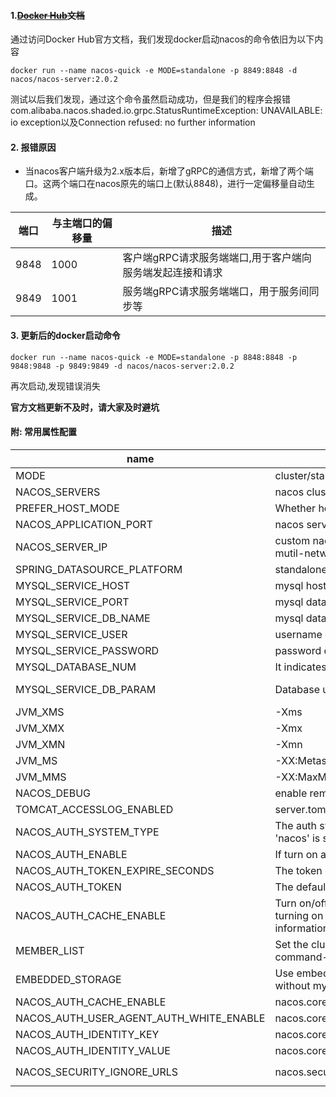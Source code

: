 #### 1.~~[Docker Hub](https://hub.docker.com/r/nacos/nacos-server)文档~~

通过访问Docker Hub官方文档，我们发现docker启动nacos的命令依旧为以下内容

```
docker run --name nacos-quick -e MODE=standalone -p 8849:8848 -d nacos/nacos-server:2.0.2
```

测试以后我们发现，通过这个命令虽然启动成功，但是我们的程序会报错com.alibaba.nacos.shaded.io.grpc.StatusRuntimeException: UNAVAILABLE: io exception以及Connection refused: no further information

#### 2. 报错原因

-   当nacos客户端升级为2.x版本后，新增了gRPC的通信方式，新增了两个端口。这两个端口在nacos原先的端口上(默认8848)，进行一定偏移量自动生成。

| 端口 | 与主端口的偏移量 | 描述                                                      |
| ---- | ---------------- | --------------------------------------------------------- |
| 9848 | 1000             | 客户端gRPC请求服务端端口,用于客户端向服务端发起连接和请求 |
| 9849 | 1001             | 服务端gRPC请求服务端端口，用于服务间同步等                |

#### 3. 更新后的docker启动命令

```
docker run --name nacos-quick -e MODE=standalone -p 8848:8848 -p 9848:9848 -p 9849:9849 -d nacos/nacos-server:2.0.2
```

再次启动,发现错误消失

**官方文档更新不及时，请大家及时避坑**

#### 附: 常用属性配置
| name                                    | description                                                  | option                                                       |
| --------------------------------------- | ------------------------------------------------------------ | ------------------------------------------------------------ |
| MODE                                    | cluster/standalone                                           | cluster/standalone default **cluster**                       |
| NACOS_SERVERS                           | nacos cluster address                                        | eg. ip1:port1 ip2:port2 ip3:port3                            |
| PREFER_HOST_MODE                        | Whether hostname are supported                               | hostname/ip default **ip**                                   |
| NACOS_APPLICATION_PORT                  | nacos server port                                            | default **8848**                                             |
| NACOS_SERVER_IP                         | custom nacos server ip when network was mutil-network        |                                                              |
| SPRING_DATASOURCE_PLATFORM              | standalone support mysql                                     | mysql / empty default empty                                  |
| MYSQL_SERVICE_HOST                      | mysql host                                                   |                                                              |
| MYSQL_SERVICE_PORT                      | mysql database port                                          | default : **3306**                                           |
| MYSQL_SERVICE_DB_NAME                   | mysql database name                                          |                                                              |
| MYSQL_SERVICE_USER                      | username of database                                         |                                                              |
| MYSQL_SERVICE_PASSWORD                  | password of database                                         |                                                              |
| MYSQL_DATABASE_NUM                      | It indicates the number of database                          | default :**1**                                               |
| MYSQL_SERVICE_DB_PARAM                  | Database url parameter                                       | default : **characterEncoding=utf8&connectTimeout=1000&socketTimeout=3000&autoReconnect=true&useSSL=false** |
| JVM_XMS                                 | -Xms                                                         | default :1g                                                  |
| JVM_XMX                                 | -Xmx                                                         | default :1g                                                  |
| JVM_XMN                                 | -Xmn                                                         | default :512m                                                |
| JVM_MS                                  | -XX:MetaspaceSize                                            | default :128m                                                |
| JVM_MMS                                 | -XX:MaxMetaspaceSize                                         | default :320m                                                |
| NACOS_DEBUG                             | enable remote debug                                          | y/n default :n                                               |
| TOMCAT_ACCESSLOG_ENABLED                | server.tomcat.accesslog.enabled                              | default :false                                               |
| NACOS_AUTH_SYSTEM_TYPE                  | The auth system to use, currently only 'nacos' is supported  | default :nacos                                               |
| NACOS_AUTH_ENABLE                       | If turn on auth system                                       | default :false                                               |
| NACOS_AUTH_TOKEN_EXPIRE_SECONDS         | The token expiration in seconds                              | default :18000                                               |
| NACOS_AUTH_TOKEN                        | The default token                                            | default :SecretKey012345678901234567890123456789012345678901234567890123456789 |
| NACOS_AUTH_CACHE_ENABLE                 | Turn on/off caching of auth information. By turning on this switch, the update of auth information would have a 15 seconds delay. | default : false                                              |
| MEMBER_LIST                             | Set the cluster list with a configuration file or command-line argument | eg:192.168.16.101:8847?raft_port=8807,192.168.16.101?raft_port=8808,192.168.16.101:8849?raft_port=8809 |
| EMBEDDED_STORAGE                        | Use embedded storage in cluster mode without mysql           | `embedded` default : none                                    |
| NACOS_AUTH_CACHE_ENABLE                 | nacos.core.auth.caching.enabled                              | default : false                                              |
| NACOS_AUTH_USER_AGENT_AUTH_WHITE_ENABLE | nacos.core.auth.enable.userAgentAuthWhite                    | default : false                                              |
| NACOS_AUTH_IDENTITY_KEY                 | nacos.core.auth.server.identity.key                          | default : serverIdentity                                     |
| NACOS_AUTH_IDENTITY_VALUE               | nacos.core.auth.server.identity.value                        | default : security                                           |
| NACOS_SECURITY_IGNORE_URLS              | nacos.security.ignore.urls                                   | default : `/,/error,/**/*.css,/**/*.js,/**/*.html,/**/*.map,/**/*.svg,/**/*.png,/**/*.ico,/console-fe/public/**,/v1/auth/**,/v1/console/health/**,/actuator/**,/v1/console/server/**` |


